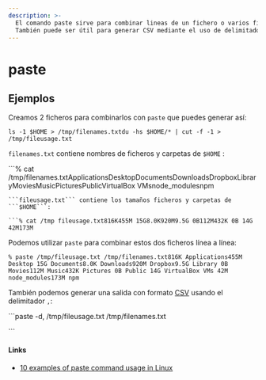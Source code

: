 ```yaml
---
description: >-
  El comando paste sirve para combinar lineas de un fichero o varios ficheros.
  También puede ser útil para generar CSV mediante el uso de delimitadores.
---
```


# paste

## Ejemplos

Creamos 2 ficheros para combinarlos con `paste` que puedes generar así:

`ls -1 $HOME > /tmp/filenames.txtdu -hs $HOME/* | cut -f -1 > /tmp/fileusage.txt`

`filenames.txt` contiene nombres de ficheros y carpetas de `$HOME` :

\`\`\`% cat /tmp/filenames.txtApplicationsDesktopDocumentsDownloadsDropboxLibraryMoviesMusicPicturesPublicVirtualBox VMsnode\_modulesnpm

```text
```fileusage.txt``` contiene los tamaños ficheros y carpetas de ```$HOME```:

```% cat /tmp fileusage.txt816K455M 15G8.0K920M9.5G 0B112M432K 0B 14G 42M173M
```

Podemos utilizar `paste` para combinar estos dos ficheros línea a línea:

`% paste /tmp/fileusage.txt /tmp/filenames.txt816K Applications455M Desktop 15G Documents8.0K Downloads920M Dropbox9.5G Library 0B Movies112M Music432K Pictures 0B Public 14G VirtualBox VMs 42M node_modules173M npm`

También podemos generar una salida con formato [CSV](http://en.wikipedia.org/wiki/Comma-separated_values) usando el delimitador `,`:

\`\`\`paste -d, /tmp/fileusage.txt /tmp/filenames.txt

\`\`\`

#### Links

* [10 examples of paste command usage in Linux](http://www.theunixschool.com/2012/07/10-examples-of-paste-command-usage-in.html)

